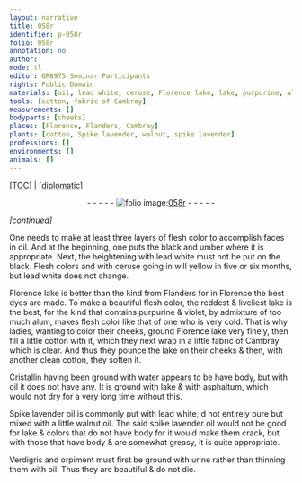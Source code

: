 ```yaml
---
layout: narrative
title: 058r
identifier: p-058r
folio: 058r
annotation: no
author:
mode: tl
editor: GR8975 Seminar Participants
rights: Public Domain
materials: [oil, lead white, ceruse, Florence lake, lake, purpurine, alum, cotton, fabric of Cambray, Cristallin, water, asphaltum, Spike lavender oil, walnut oil, spike lavender oil, Verdigris, orpiment, urine]
tools: [cotton, fabric of Cambray]
measurements: []
bodyparts: [cheeks]
places: [Florence, Flanders, Cambray]
plants: [cotton, Spike lavender, walnut, spike lavender]
professions: []
environments: []
animals: []
---
```


 <p><a href="{{ site.baseurl }}/translation/">[TOC]</a> | <a href="{{ site.baseurl }}/texts/p-058r_tc/" target="_blank">[diplomatic]</a></p><div class="folio" align="center">- - - - - <a href="http://gallica.bnf.fr/ark:/12148/btv1b10500001g/f121.image" target="_blank"><img src="https://cu-mkp.github.io/2017-workshop-edition/assets/photo-icon.png" alt="folio image: " style="display:inline-block; margin-bottom:-3px;"/>058r</a> - - - - - </div>  
 
*[continued]*
  
One needs to make at least three layers of flesh color to accomplish faces in <span class="m">oil</span>. And at the beginning, one puts the black and umber where it is appropriate. Next, the heightening with <span class="m">lead white</span> must not be put on the black. Flesh colors and  with <span class="m">ceruse</span> going in will yellow in five or six <span class="tmp">months</span>, but <span class="m">lead white</span> does not change.
 
<span class="m"><span class="pl">Florence</span> lake</span> is better than the kind from <span class="pl">Flanders</span> for in <span class="pl">Florence</span> the best dyes are made. To make a beautiful flesh color, the reddest & liveliest <span class="m">lake</span> is the best, for the kind that contains <span class="m"><span class="m">purpurine</span></span> & violet, by admixture of too much <span class="m">alum</span>, makes flesh color like that of one who is very cold. That is why ladies, wanting to color their <span class="bp">cheeks</span>, ground <span class="m"><span class="pl">Florence</span> lake</span> very finely, then fill a little <span class="tl"><span class="m"><span class="pa">cotton</span></span></span> with it, which they next wrap in a little <span class="tl"><span class="m">fabric of <span class="pl">Cambray</span></span></span> which is clear. And thus they pounce the <span class="m">lake</span> on their <span class="bp">cheeks</span> & then, with another clean <span class="tl"><span class="m"><span class="pa">cotton</span></span></span>, they soften it.
 
<span class="m">Cristallin</span> having been ground with <span class="m">water</span> appears to <span class="del">be</span> have body, but with <span class="m">oil</span> it does not have any. It is ground with <span class="m">lake</span> & with <span class="m">asphaltum</span>, which would not dry for a <span class="tmp">very long time</span> without this.
 
<span class="m"><span class="pa">Spike lavender</span> oil</span> is commonly put with <span class="m">lead white</span>, <span class="del">d</span> not entirely pure but mixed with a little <span class="m"><span class="pa">walnut</span> oil</span>. The said <span class="m"><span class="pa">spike lavender</span> oil</span> would not be good for <span class="m">lake</span> & colors that do not have body <span class="add">for it would make them crack</span>, but with those that have body & are somewhat greasy, it is quite appropriate.
 
<span class="m">Verdigris</span> and <span class="m">orpiment</span> must first be ground with <span class="m">urine</span> rather than thinning them with <span class="m">oil</span>. Thus they are beautiful & do not die.
 
 